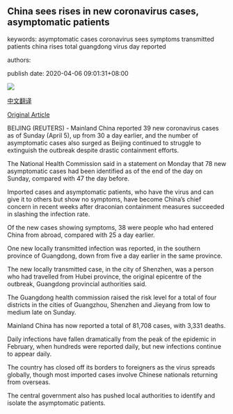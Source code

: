 ## China sees rises in new coronavirus cases, asymptomatic patients

keywords: asymptomatic cases coronavirus sees symptoms transmitted patients china rises total guangdong virus day reported

authors: 

publish date: 2020-04-06 09:01:31+08:00

![](https://www.straitstimes.com/sites/default/files/styles/x_large/public/articles/2020/04/06/ab_residents_060420.jpg?itok=sjelnZdS)

[中文翻译](China%20sees%20rises%20in%20new%20coronavirus%20cases%2C%20asymptomatic%20patients_zh.md)

[Original Article](https://www.straitstimes.com/asia/east-asia/china-reports-increase-in-new-coronavirus-cases-one-death)

BEIJING (REUTERS) - Mainland China reported 39 new coronavirus cases as of Sunday (April 5), up from 30 a day earlier, and the number of asymptomatic cases also surged as Beijing continued to struggle to extinguish the outbreak despite drastic containment efforts.

The National Health Commission said in a statement on Monday that 78 new asymptomatic cases had been identified as of the end of the day on Sunday, compared with 47 the day before.

Imported cases and asymptomatic patients, who have the virus and can give it to others but show no symptoms, have become China’s chief concern in recent weeks after draconian containment measures succeeded in slashing the infection rate.

Of the new cases showing symptoms, 38 were people who had entered China from abroad, compared with 25 a day earlier.

One new locally transmitted infection was reported, in the southern province of Guangdong, down from five a day earlier in the same province.

The new locally transmitted case, in the city of Shenzhen, was a person who had travelled from Hubei province, the original epicentre of the outbreak, Guangdong provincial authorities said.

The Guangdong health commission raised the risk level for a total of four districts in the cities of Guangzhou, Shenzhen and Jieyang from low to medium late on Sunday.

Mainland China has now reported a total of 81,708 cases, with 3,331 deaths.

Daily infections have fallen dramatically from the peak of the epidemic in February, when hundreds were reported daily, but new infections continue to appear daily.

The country has closed off its borders to foreigners as the virus spreads globally, though most imported cases involve Chinese nationals returning from overseas.

The central government also has pushed local authorities to identify and isolate the asymptomatic patients.